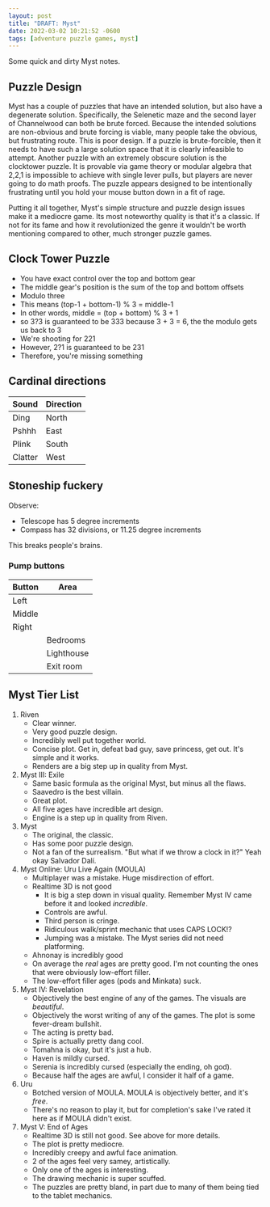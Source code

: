 ```yaml
---
layout: post
title: "DRAFT: Myst"
date: 2022-03-02 10:21:52 -0600
tags: [adventure puzzle games, myst]
---
```


Some quick and dirty Myst notes.

## Puzzle Design
Myst has a couple of puzzles that have an intended solution, but also have a degenerate solution. Specifically, the Selenetic maze and the second layer of Channelwood can both be brute forced. Because the intended solutions are non-obvious and brute forcing is viable, many people take the obvious, but frustrating route. This is poor design. If a puzzle is brute-forcible, then it needs to have such a large solution space that it is clearly infeasible to attempt. Another puzzle with an extremely obscure solution is the clocktower puzzle. It is provable via game theory or modular algebra that 2,2,1 is impossible to achieve with single lever pulls, but players are never going to do math proofs. The puzzle appears designed to be intentionally frustrating until you hold your mouse button down in a fit of rage.

Putting it all together, Myst's simple structure and puzzle design issues make it a mediocre game. Its most noteworthy quality is that it's a classic. If not for its fame and how it revolutionized the genre it wouldn't be worth mentioning compared to other, much stronger puzzle games.

## Clock Tower Puzzle
- You have exact control over the top and bottom gear
- The middle gear's position is the sum of the top and bottom offsets
- Modulo three
- This means (top-1 + bottom-1) % 3 = middle-1
- In other words, middle = (top + bottom) % 3 + 1
- so 3?3 is guaranteed to be 333 because 3 + 3 = 6, the the modulo gets us back to 3
- We're shooting for 221
- However, 2?1 is guaranteed to be 231
- Therefore, you're missing something

## Cardinal directions
| Sound   | Direction |
| ------- | --------- |
| Ding    | North     |
| Pshhh   | East      |
| Plink   | South     |
| Clatter | West      |

## Stoneship fuckery

Observe:

- Telescope has 5 degree increments
- Compass has 32 divisions, or 11.25 degree increments

This breaks people's brains.

### Pump buttons

| Button | Area       |
| ------ | ---------- |
| Left   |            |
| Middle |            |
| Right  |            |
|        | Bedrooms   |
|        | Lighthouse |
|        | Exit room  |

## Myst Tier List
1. Riven
   - Clear winner.
   - Very good puzzle design.
   - Incredibly well put together world.
   - Concise plot. Get in, defeat bad guy, save princess, get out. It's simple and it works.
   - Renders are a big step up in quality from Myst.
2. Myst III: Exile
   - Same basic formula as the original Myst, but minus all the flaws.
   - Saavedro is the best villain.
   - Great plot.
   - All five ages have incredible art design.
   - Engine is a step up in quality from Riven.
3. Myst
   - The original, the classic.
   - Has some poor puzzle design.
   - Not a fan of the surrealism. "But what if we throw a clock in it?" Yeah okay Salvador Dalí.
4. Myst Online: Uru Live Again (MOULA)
    - Multiplayer was a mistake. Huge misdirection of effort.
    - Realtime 3D is not good
      - It is big a step down in visual quality. Remember Myst IV came before it and looked *incredible*.
      - Controls are awful.
      - Third person is cringe.
      - Ridiculous walk/sprint mechanic that uses CAPS LOCK!?
      - Jumping was a mistake. The Myst series did not need platforming.
    - Ahnonay is incredibly good
    - On average the *real* ages are pretty good. I'm not counting the ones that were obviously low-effort filler. 
    - The low-effort filler ages (pods and Minkata) suck.
5. Myst IV: Revelation
   - Objectively the best engine of any of the games. The visuals are *beautiful*.
   - Objectively the worst writing of any of the games. The plot is some fever-dream bullshit.
   - The acting is pretty bad.
   - Spire is actually pretty dang cool.
   - Tomahna is okay, but it's just a hub.
   - Haven is mildly cursed.
   - Serenia is incredibly cursed (especially the ending, oh god).
   - Because half the ages are awful, I consider it half of a game.
6. Uru
    - Botched version of MOULA. MOULA is objectively better, and it's *free*.
    - There's no reason to play it, but for completion's sake I've rated it here as if MOULA didn't exist.
7. Myst V: End of Ages
    - Realtime 3D is still not good. See above for more details.
    - The plot is pretty mediocre.
    - Incredibly creepy and awful face animation.
    - 2 of the ages feel very samey, artistically.
    - Only one of the ages is interesting.
    - The drawing mechanic is super scuffed.
    - The puzzles are pretty bland, in part due to many of them being tied to the tablet mechanics.
